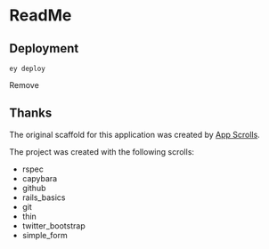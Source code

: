 # ReadMe


## Deployment

```
ey deploy
```
Remove
## Thanks

The original scaffold for this application was created by [App Scrolls](http://appscrolls.org).

The project was created with the following scrolls:

* rspec
* capybara
* github
* rails_basics
* git
* thin
* twitter_bootstrap
* simple_form

